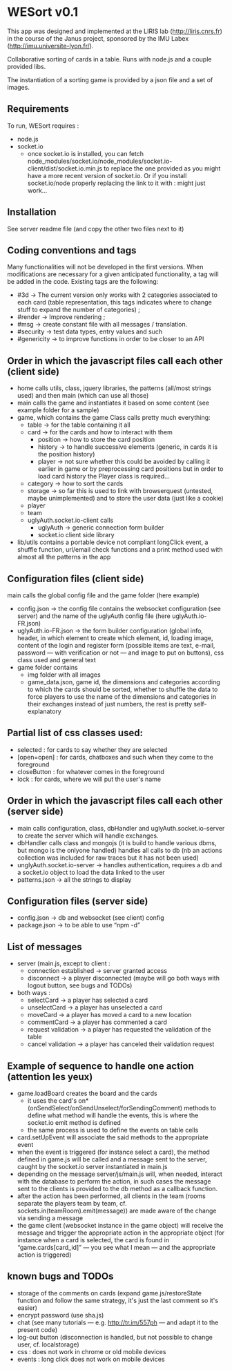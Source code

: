 WESort v0.1
============

This app was designed and implemented at the LIRIS lab (http://liris.cnrs.fr) in the course of the Janus project, sponsored by the IMU Labex (http://imu.universite-lyon.fr/).

Collaborative sorting of cards in a table. Runs with node.js and a couple provided libs.

The instantiation of a sorting game is provided by a json file and a set of images.

Requirements
------------
To run, WESort requires :
* node.js
* socket.io
    * once socket.io is installed, you can fetch node_modules/socket.io/node_modules/socket.io-client/dist/socket.io.min.js to replace the one provided as you might have a more recent version of socket.io. Or if you install socket.io/node properly replacing the link to it with : <script src="/socket.io/socket.io.js"></script> might just work…

Installation
------------
See server readme file (and copy the other two files next to it)

Coding conventions and tags
------------------------
Many functionalities will not be developed in the first versions. When modifications are necessary for a given anticipated functionality, a tag will be added in the code.
Existing tags are the following:
* #3d → The current version only works with 2 categories associated to each card (table representation, this tags indicates where to change stuff to expand the number of categories) ;
* #render → Improve rendering ;
* #msg → create constant file with all messages / translation.
* #security → test data types, entry values and such
* #genericity → to improve functions in order to be closer to an API


Order in which the javascript files call each other (client side)
-----------------------------------------------------------------
* home calls utils, class, jquery libraries, the patterns (all/most strings used) and then main (which can use all those)
* main calls the game and instantiates it based on some content (see example folder for a sample)
* game, which contains the game Class calls pretty much everything:
    * table → for the table containing it all
    * card → for the cards and how to interact with them
        * position → how to store the card position
        * history  → to handle successive elements (generic, in cards it is the position history)
        * player   → not sure whether this could be avoided by calling it earlier in game or by preprocessing card positions but in order to load card history the Player class is required…
    * category → how to sort the cards
    * storage → so far this is used to link with browserquest (untested, maybe unimplemented) and to store the user data (just like a cookie)
    * player
    * team
    * uglyAuth.socket.io-client calls
        * uglyAuth → generic connection form builder
        * socket.io client side library
* lib/utils contains a portable device not compliant longClick event, a shuffle function, url/email check functions and a print method used with almost all the patterns in the app

Configuration files (client side)
---------------------------------
main calls the global config file and the game folder (here example)
* config.json → the config file contains the websocket configuration (see server) and the name of the uglyAuth config file (here uglyAuth.io-FR.json)
* uglyAuth.io-FR.json → the form builder configuration (global info, header, in which element to create which element, id, loading image, content of the login and register form (possible items are text, e-mail, password — with verification or not — and image to put on buttons), css class used and general text
* game folder contains
    * img folder with all images
    * game_data.json, game id, the dimensions and categories according to which the cards should be sorted, whether to shuffle the data to force players to use the name of the dimensions and categories in their exchanges instead of just numbers, the rest is pretty self-explanatory

Partial list of css classes used:
---------------------------------
* selected : for cards to say whether they are selected
* [open=open] : for cards, chatboxes and such when they come to the foreground
* closeButton : for whatever comes in the foreground
* lock : for cards, where we will put the user's name

Order in which the javascript files call each other (server side)
-----------------------------------------------------------------
* main calls configuration, class, dbHandler and uglyAuth.socket.io-server to create the server which will handle exchanges.
* dbHandler calls class and mongojs (it is build to handle various dbms, but mongo is the onlyone handled) handles all calls to db (nb an actions collection was included for raw traces but it has not been used)
* unglyAuth.socket.io-server → handles authentication, requires a db and a socket.io object to load the data linked to the user
* patterns.json → all the strings to display

Configuration files (server side)
---------------------------------
* config.json → db and websocket (see client) config
* package.json → to be able to use “npm -d”

List of messages
----------------
* server (main.js, except to client :
    * connection established → server granted access
    * disconnect             → a player disconnected (maybe will go both ways with logout button, see bugs and TODOs)
* both ways :
    * selectCard             → a player has selected a card
    * unselectCard           → a player has unselected a card
    * moveCard               → a player has moved a card to a new location
    * commentCard            → a player has commented a card
    * request validation     → a player has requested the validation of the table
    * cancel validation      → a player has canceled their validation request

Example of sequence to handle one action (attention les yeux)
-------------------------------------------------------------
* game.loadBoard creates the board and the cards
    * it uses the card's on* (onSendSelect/onSendUnselect/forSendingComment) methods to define what method will handle the events, this is where the socket.io emit method is defined
    * the same process is used to define the events on table cells
* card.setUpEvent will associate the said methods to the appropriate event
* when the event is triggered (for instance select a card), the method defined in game.js will be called and a message sent to the server, caught by the socket.io server instantiated in main.js
* depending on the message server/js/main.js will, when needed, interact with the database to perform the action, in such cases the message sent to the clients is provided to the db method as a callback function.
* after the action has been performed, all clients in the team (rooms separate the players team by team, cf. sockets.in(teamRoom).emit(message)) are made aware of the change via sending a message
* the game client (websocket instance in the game object) will receive the message and trigger the appropriate action in the appropriate object (for instance when a card is selected, the card is found in “game.cards[card_id]” — you see what I mean — and the appropriate action is triggered)

known bugs and TODOs
--------------------
* storage of the comments on cards (expand game.js/restoreState function and follow the same strategy, it's just the last comment so it's easier)
* encrypt password (use sha.js)
* chat (see many tutorials — e.g. http://tr.im/557ph — and adapt it to the present code)
* log-out button (disconnection is handled, but not possible to change user, cf. localstorage)
* css : does not work in chrome or old mobile devices
* events : long click does not work on mobile devices
